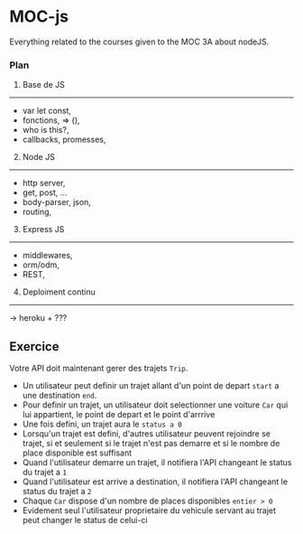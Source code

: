 # MOC-js
Everything related to the courses given to the MOC 3A about nodeJS.

### Plan
1) Base de JS
--------------------
  - var let const,  
  - fonctions, => (),  
  - who is this?,  
  - callbacks, promesses,  
  
2) Node JS
--------------------
  - http server,  
  - get, post, ...  
  - body-parser, json,  
  - routing,  
  
3) Express JS
--------------------
  - middlewares,  
  - orm/odm,  
  - REST,  
  
4) Deploiment continu
--------------------
  -> heroku + ???




Exercice
---------------------
Votre API doit maintenant gerer des trajets `Trip`.  
 
  - Un utilisateur peut definir un trajet allant d'un point de depart `start` a une destination `end`.
  - Pour definir un trajet, un utilisateur doit selectionner une voiture `Car` qui lui appartient, le point de depart et le point d'arrrive
  - Une fois defini, un trajet aura le `status a 0`
  - Lorsqu'un trajet est defini, d'autres utilisateur peuvent rejoindre se trajet, si et seulement si le trajet n'est pas demarre et si le nombre de place disponible est suffisant
  - Quand l'utilisateur demarre un trajet, il notifiera l'API changeant le status du trajet a `1`
  - Quand l'utilisateur est arrive a destination, il notifiera l'API changeant le status du trajet a  `2`
  - Chaque `Car` dispose d'un nombre de places disponibles `entier > 0`
  - Evidement seul l'utilisateur proprietaire du vehicule servant au trajet peut changer le status de celui-ci
